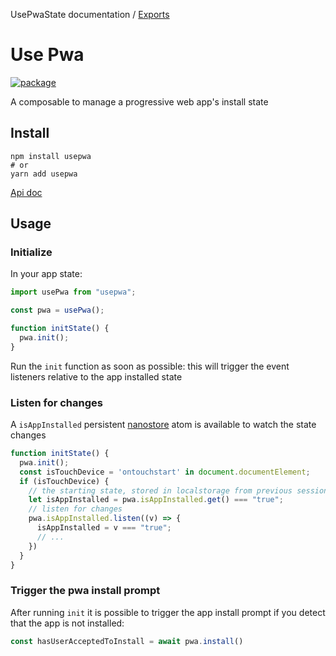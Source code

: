 UsePwaState documentation / [Exports](modules.md)

# Use Pwa

[![package](https://img.shields.io/npm/v/usepwa)](https://www.npmjs.com/package/usepwa)

A composable to manage a progressive web app's install state

## Install

```
npm install usepwa
# or
yarn add usepwa
```

[Api doc](docs/modules.md#usepwa)

## Usage

### Initialize

In your app state:

```typescript
import usePwa from "usepwa";

const pwa = usePwa();

function initState() {
  pwa.init();
}
```

Run the `init` function as soon as possible: this will trigger the event listeners
relative to the app installed state

### Listen for changes

A ``isAppInstalled`` persistent [nanostore](https://github.com/nanostores/persistent) atom is 
available to watch the state changes

```typescript
function initState() {
  pwa.init();
  const isTouchDevice = 'ontouchstart' in document.documentElement;
  if (isTouchDevice) {
    // the starting state, stored in localstorage from previous sessions
    let isAppInstalled = pwa.isAppInstalled.get() === "true";
    // listen for changes
    pwa.isAppInstalled.listen((v) => {
      isAppInstalled = v === "true";
      // ...
    })
  }
}
```

### Trigger the pwa install prompt

After running `init` it is possible to trigger the app install prompt
if you detect that the app is not installed:

```typescript
const hasUserAcceptedToInstall = await pwa.install()
```
